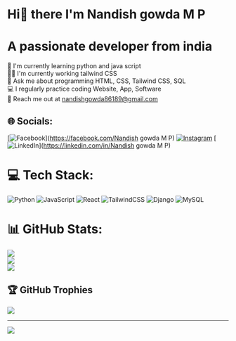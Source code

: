 # Hi👋 there I'm Nandish gowda M P
#                A passionate developer from india 
🌱 I'm currently learning python and java script<br>👨‍💻 I'm currently working tailwind CSS<br>💬 Ask me about programming HTML, CSS, Tailwind CSS, SQL<br>💻 I regularly practice coding Website, App, Software<br>📩 Reach me out at nandishgowda86189@gmail.com 


## 🌐 Socials:
[![Facebook](https://img.shields.io/badge/Facebook-%231877F2.svg?logo=Facebook&logoColor=white)](https://facebook.com/Nandish gowda M P) [![Instagram](https://img.shields.io/badge/Instagram-%23E4405F.svg?logo=Instagram&logoColor=white)](https://instagram.com/nandish_gowda_m_p) [![LinkedIn](https://img.shields.io/badge/LinkedIn-%230077B5.svg?logo=linkedin&logoColor=white)](https://linkedin.com/in/Nandish gowda M P) 

# 💻 Tech Stack:
![Python](https://img.shields.io/badge/python-3670A0?style=flat-square&logo=python&logoColor=ffdd54) ![JavaScript](https://img.shields.io/badge/javascript-%23323330.svg?style=flat-square&logo=javascript&logoColor=%23F7DF1E) ![React](https://img.shields.io/badge/react-%2320232a.svg?style=flat-square&logo=react&logoColor=%2361DAFB) ![TailwindCSS](https://img.shields.io/badge/tailwindcss-%2338B2AC.svg?style=flat-square&logo=tailwind-css&logoColor=white) ![Django](https://img.shields.io/badge/django-%23092E20.svg?style=flat-square&logo=django&logoColor=white) ![MySQL](https://img.shields.io/badge/mysql-4479A1.svg?style=flat-square&logo=mysql&logoColor=white)
# 📊 GitHub Stats:
![](https://github-readme-stats.vercel.app/api?username=Nandish86189&theme=react&hide_border=false&include_all_commits=true&count_private=true)<br/>
![](https://github-readme-streak-stats.herokuapp.com/?user=Nandish86189&theme=react&hide_border=false)<br/>
![](https://github-readme-stats.vercel.app/api/top-langs/?username=Nandish86189&theme=react&hide_border=false&include_all_commits=true&count_private=true&layout=compact)

## 🏆 GitHub Trophies
![](https://github-profile-trophy.vercel.app/?username=Nandish86189&theme=radical&no-frame=false&no-bg=true&margin-w=4)

---
[![](https://visitcount.itsvg.in/api?id=Nandish86189&icon=5&color=4)](https://visitcount.itsvg.in)

